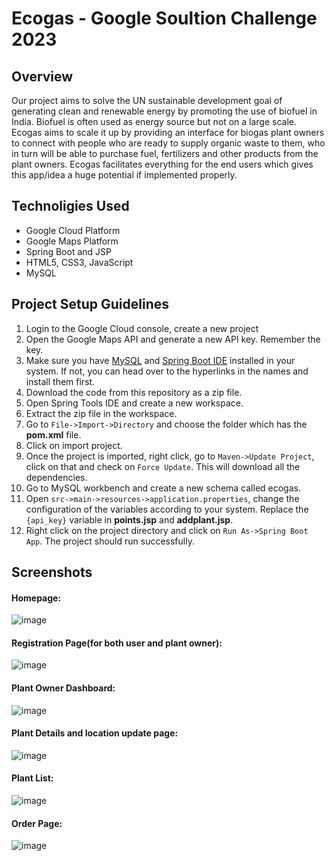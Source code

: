 # Ecogas - Google Soultion Challenge 2023

## Overview
Our project aims to solve the UN sustainable development goal of generating clean and renewable energy by promoting the use of biofuel in India. Biofuel is often used as energy source but not on a large scale. Ecogas aims to scale it up by providing an interface for biogas plant owners to connect with people who are ready to supply organic waste to them, who in turn will be able to purchase fuel, fertilizers and other products from the plant owners. Ecogas facilitates everything for the end users which gives this app/idea a huge potential if implemented properly.

## Technoligies Used
- Google Cloud Platform
- Google Maps Platform
- Spring Boot and JSP
- HTML5, CSS3, JavaScript
- MySQL

## Project Setup Guidelines
1. Login to the Google Cloud console, create a new project
2. Open the Google Maps API and generate a new API key. Remember the key.
3. Make sure you have [MySQL](http://https://www.mysql.com/downloads/ "MySQL") and [Spring Boot IDE](http://https://spring.io/tools "Spring Boot IDE") installed in your system. If not, you can head over to the hyperlinks in the names and install them first.
4. Download the code from this repository as a zip file.
5. Open Spring Tools IDE and create a new workspace.
6. Extract the zip file in the workspace.
7. Go to `File->Import->Directory` and choose the folder which has the **pom.xml** file.
8. Click on import project.
9. Once the project is imported, right click, go to `Maven->Update Project`, click on that and check on `Force Update`. This will download all the dependencies.
10. Go to MySQL workbench and create a new schema called ecogas.
10. Open `src->main->resources->application.properties`, change the configuration of the variables according to your system. Replace the `{api_key}` variable in **points.jsp** and **addplant.jsp**.
11. Right click on the project directory and click on `Run As->Spring Boot App`. The project should run successfully.

## Screenshots
#### Homepage: 
![image](https://user-images.githubusercontent.com/83300897/229124674-83e83c58-fa8d-41eb-a79d-e387b7d96016.png)

#### Registration Page(for both user and plant owner):
![image](https://user-images.githubusercontent.com/83300897/229124825-73f6aac7-a8eb-41d0-becf-f305eb701892.png)

#### Plant Owner Dashboard:
![image](https://user-images.githubusercontent.com/83300897/229125425-14946ae3-d648-40ca-9107-0cac7b875715.png)

#### Plant Details and location update page: 
![image](https://user-images.githubusercontent.com/83300897/229125225-eecb014d-6c99-4d40-99e8-52a52030b3a3.png)

#### Plant List:
![image](https://user-images.githubusercontent.com/83300897/229126086-9aae3fef-b72b-4232-930d-4967d9eb2838.png)

#### Order Page: 
![image](https://user-images.githubusercontent.com/83300897/229126419-c203c27b-f1b3-4829-b8e6-9a81e44aa2ca.png)
